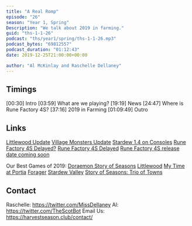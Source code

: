 ```yaml
---
title: "A Real Romp"
episode: "26"
season: "Year 1, Spring"
Description: "We talk about 2019 in farming."
guid: "ths-1-1-26"
podcast: "ths/year1/spring/ths-1-1-26.mp3"
podcast_bytes: "69812557"
podcast_duration: "01:12:43"
date: 2019-12-25T21:00:00+00:00

author: "Al McKinlay and Raschelle Dellaney"
---
```


## Timings

[00:30] Intro
[03:59] What are we playing?
[19:19] News
[24:47] Where is Rune Factory 4S?
[37:16] 2019 in Farming
[01:09:49] Outro

## Links

[Littlewood Update](https://steamcommunity.com/games/894940/announcements/detail/3461510768020217608)
[Village Monsters Update](https://steamcommunity.com/games/679830/announcements/detail/1694972357163044744)
[Stardew 1.4 on Consoles](https://www.stardewvalley.net/1-4-content-update-out-now-on-switch-ps4-and-xbox/)
[Rune Factory 4S Delayed?](https://www.siliconera.com/rune-factory-4-special-likely-delayed-in-west-to-late-february-2020/)
[Rune Factory 4S Delayed](https://twitter.com/heylisten_me/status/1206605683828969473)
[Rune Factory 4S release date coming soon](https://twitter.com/XSEEDGames/status/1206634861437554692)

Our Best Games of 2019:
[Doraemon Story of Seasons](https://www.nintendo.com/games/detail/doraemon-story-of-seasons-switch/)
[Littlewood](https://store.steampowered.com/app/894940/Littlewood/)
[My Time at Portia](https://store.steampowered.com/app/666140/My_Time_At_Portia/)
[Forager](https://www.nintendo.co.uk/Games/Nintendo-Switch-download-software/Forager-1501105.html)
[Stardew Valley](https://www.stardewvalley.net/)
[Story of Seasons: Trio of Towns](https://www.nintendo.com/games/detail/story-of-seasons-trio-of-towns-3ds/)

## Contact

Raschelle: https://twitter.com/MissDellaney
Al: https://twitter.com/TheScotBot
Email Us: https://harvestseason.club/contact/
